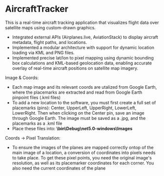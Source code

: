 # AircraftTracker

This is a real-time aircraft tracking application that visualizes flight data over satellite maps using custom-drawn graphics.
- Integrated external APIs (Airplanes.live, AviationStack) to display aircraft metadata, flight paths, and locations.
- Implemented a modular architecture with support for dynamic location loading via KML and PNG files.
- Implemented precise lat/lon to pixel mapping using dynamic bounding box calculations and KML-based geolocation data, enabling accurate
overlay of real-time aircraft positions on satellite map imagery.


Image & Coords:
- Each map image and its relevant coords are utalized from Google Earth, where the placemarks are extracted and read from Google Earth pinpoint files (.kml files)
- To add a new location to the software, you must first create a full set of placemarks (pins): Center, UpperLeft, UpperRight, LowerLeft, LowerRight. Then when clicking on the Center pin, save an image through Google Earth. The image must be saved as a .jpg, and the placemarks as a .kml file
- Place these files into: **\bin\Debug\net5.0-windows\Images**


Coords -> Pixel Translation:
- To ensure the images of the planes are mapped correctly ontop of the main image of a location, a conversion of coordinates into pixels needs to take place. To get these pixel points, you need the original image's resolution, as well as its placemarker coordinates for each corner. You also need the current coordinates of the plane

